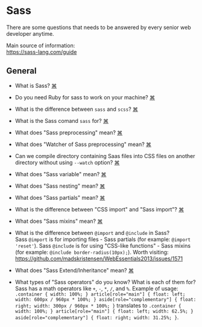 # Sass
There are some questions that needs to be answered by every senior web developer anytime. 

Main source of information:  
https://sass-lang.com/guide


## General
- What is Sass?
<a href="#" title="
 Sass is a CSS extension language. Sass lets you use features that don't exist in CSS yet like variables, nesting, mixins, inheritance, etc. Sass come into action by using special `sass` command line tool. The comand line tool is available on Windows, Linux, Mac. It is also possible to use Sass over special-made applications like: CodeKit, Compass.app, Ghostlab, Hammer, Koala, LiveReload, Prepros, Scout-App, etc.
 ">⌘</a>

- Do you need Ruby for sass to work on your machine?
<a href="#" title="
Yes, you need it. Before you start using Sass you will need to install Ruby. Ruby uses Gems to manage its various packages of code like Sass. However, can I hack somehow and install sass without Ruby???
 ">⌘</a>
 
 - What is the difference between `sass` and `scss`?
 <a href="#" title="Sass (CSS extension language) 3 introduces a new syntax known as SCSS which is fully compatible with the syntax of CSS, while still supporting the full power of Sass. This means that every valid CSS stylesheet is a valid SCSS file with the same meaning. In addition, SCSS understands most CSS hacks and vendor-specific syntax, such as IE's old filter syntax.
 ">⌘</a>
 
 - What is the Sass comand `sass` for?
<a href="#" title="
Converts SCSS or Sass files to CSS. Usage: `sass [options] [INPUT] [OUTPUT]`
 ">⌘</a>
 
 - What does "Sass preprocessing" mean?
<a href="#" title="
Sass preprocessing stands for translating (compiling) the code written in sass-compatible format (`*.scss`) to regular CSS format (`*.css`).  We can use `sass` command to compile scss files into CSS (example: `sass input.scss output.css`).
">⌘</a>
 
 - What does "Watcher of Sass preprocessing" mean?
 <a href="#" title="
Adding flag `--watch` to sass command will compile on-the-fly, it is on the time you save the file (example: `sass --watch input.scss output.css` compiles `output.css` every time `input.scss` is saved). The compilation may be done on the directory level as well (example: `sass --watch app/sass:public/stylesheets` - sass would watch all files in the `app/sass` folder for changes, and compile CSS to the `public/stylesheets` folder).
 ">⌘</a>
 
 - Can we compile directory containing Saas files into CSS files on another directory without using `--watch` option?
 <a href="#" title="
The compilation IS NOT POSSIBLE on the directories level without a special option added (NOT WORKING example1: `sass app/sass:public/stylesheets`, NOT WORKING example2: `sass app/sass public/stylesheets` - sass would NOT compile on directory level these ways on Sass 3.5.5 (Bleeding Edge)). Adding `--watch` option may be the solution to compile files on a directory-level.
 ">⌘</a>
 
 - What does "Sass variable" mean?
 <a href="#" title="
Sass uses the `$` symbol to make something a variable. When the Sass is processed, it takes the variables we define for the $variable and outputs normal CSS with our variable value placed in the CSS. Example: `$primary-color: #333; body { font: 100% $font-stack; color: $primary-color; }` converts to `body { font: 100% Helvetica, sans-serif; color: #333; }`.
">⌘</a>
 
 - What does "Sass nesting" mean?
 <a href="#" title="
Sass will let you nest your CSS selectors in a way that follows the same visual hierarchy of your HTML. For example: `nav { ul { list-style: none; } li { display: inline-block; } a { display: block; } }` will become `nav ul { list-style: none; } nav li { display: inline-block; } nav a { display: block; }`
">⌘</a>

 - What does "Sass partials" mean?
 <a href="#" title="
You can create partial Sass files that contain little snippets of CSS that you can include in other Sass files. This is a great way to modularize your CSS and help keep things easier to maintain. A partial is simply a Sass file named with a leading underscore. You might name it something like `_partial.scss`. The underscore lets Sass know that the file is only a partial file and that it should not be generated into a CSS file. Sass partials are used with the `@import` directive, for example: `@import 'partials';`. As you see, when you import a file over Sass import you don't need to include the file extension `.scss`. Sass will figure it out. 
">⌘</a>

 - What is the difference between "CSS import" and "Sass import"?
 <a href="#" title="
CSS has an import option that lets you split your CSS into smaller, more maintainable portions. The only drawback is that each time you use `@import` in CSS it creates another HTTP request. Sass builds on top of the current CSS `@import` but instead of requiring an HTTP request, Sass will take the file that you want to import and combine it with the file you're importing into so you can serve a single CSS file to the web browser.
">⌘</a>

 - What does "Sass mixins" mean?
 <a href="#" title="
We can think of Sass mixins as functions for CSS. Some things in CSS are a bit tedious to write, especially with CSS3 and the many vendor prefixes that exist. A mixin lets you make groups of CSS declarations that you want to reuse throughout your site. You can even pass in values to make your mixin more flexible. To create a mixin you use the `@mixin` directive and give it a name. After you create your mixin, you can then use it as a CSS declaration starting with `@include` followed by the name of the mixin. Example: `@mixin border-radius($radius) { -webkit-border-radius: $radius; -moz-border-radius: $radius; -ms-border-radius: $radius; border-radius: $radius;} .box { @include border-radius(10px); }`
">⌘</a>

 - What is the difference between `@import` and `@include` in Sass?  
 Sass `@import` is for importing files - Sass partials (for example: `@import 'reset'`). Sass `@include` is for using "CSS-like functions" - Sass mixins (for example: `@include border-radius(10px);`). Worth visiting: https://github.com/madskristensen/WebEssentials2013/issues/1571

 - What does "Sass Extend/Inheritance" mean?
 <a href="#" title="
Using `@extend` lets you share a set of CSS properties from one selector to another. It helps keep your Sass very DRY (DRY - Do not Repeat Yourself). A placeholder class (starting with `%`, for example: `%message-shared { padding: 10px; color: #333; }`) is a special type of class that only prints when it is extended (example of usage: `.success { @extend %message-shared; border-color: green; } .error { @extend %message-shared; border-color: red; }` compiles to `.success, .error { padding: 10px; color: #333; } .success { border-color: green; } .error { border-color: red; }`. As you see, the magic happens in the generated CSS, where each of classes will get the same CSS properties as `%message-shared`. This helps you avoid having to write multiple class names on HTML elements.
">⌘</a>

 - What types of "Sass operators" do you know? What is each of them for?  
Sass has a math operators like `+`, `-`, `*`, `/`, and `%`. Example of usage: `.container { width: 100%; } article[role="main"] { float: left; width: 600px / 960px * 100%; } aside[role="complementary"] { float: right; width: 300px / 960px * 100%; }` translates to `.container { width: 100%; } article[role="main"] { float: left; width: 62.5%; } aside[role="complementary"] { float: right; width: 31.25%; }`.


